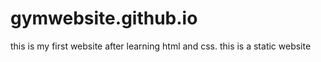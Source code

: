 # gymwebsite.github.io
this is my first website after learning html and css. this is a static website
